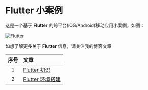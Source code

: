 # Flutter 小案例

这是一个基于 **Flutter** 的跨平台(iOS/Android)移动应用小案例，如图：

![Flutter](https://cdn.lishaoy.net/flutterInstall/flutter_run5.png)

如想了解更多关于 **Flutter** 信息，请关注我的博客文章

| 序号  |                              文章                              |
|:----:|:-------------------------------------------------------------- |
|   1  | [Flutter 初识](https://h.lishaoy.net/beautifulFlutter.html)     |
|   2  | [Flutter 环境搭建](https://h.lishaoy.net/flutterInstall.html)    |
